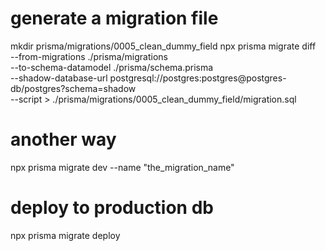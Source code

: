 # generate a migration file

mkdir prisma/migrations/0005_clean_dummy_field
npx prisma migrate diff \
--from-migrations ./prisma/migrations \
--to-schema-datamodel ./prisma/schema.prisma \
--shadow-database-url postgresql://postgres:postgres@postgres-db/postgres?schema=shadow \
--script > ./prisma/migrations/0005_clean_dummy_field/migration.sql

# another way

npx prisma migrate dev --name "the_migration_name"

# deploy to production db

npx prisma migrate deploy
